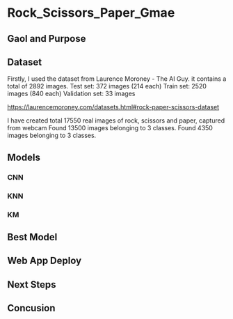 # Rock_Scissors_Paper_Gmae

## Gaol and Purpose


## Dataset
Firstly, I used the dataset from Laurence Moroney - The AI Guy. it contains a total of 2892 images.
Test set: 372 images (214 each)
Train set: 2520 images (840 each)
Validation set: 33 images

https://laurencemoroney.com/datasets.html#rock-paper-scissors-dataset

I have created total 17550 real images of rock, scissors and paper, captured from webcam
Found 13500 images belonging to 3 classes.
Found 4350 images belonging to 3 classes.



## Models

### CNN

### KNN

### KM

## Best Model


## Web App Deploy

## Next Steps

## Concusion



